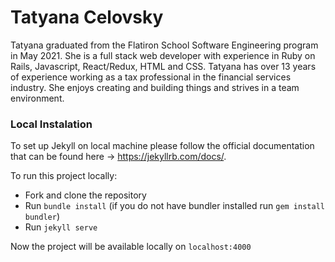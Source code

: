 # Tatyana Celovsky

Tatyana graduated from the Flatiron School Software Engineering program in May 2021. She is a full stack web developer with experience in Ruby on Rails, Javascript, React/Redux, HTML and CSS. Tatyana has over 13 years of experience working as a tax professional in the financial services industry. She enjoys creating and building things and strives in a team environment.

### Local Instalation

To set up Jekyll on local machine please follow the official documentation that can be found here -> https://jekyllrb.com/docs/.

To run this project locally:

- Fork and clone the repository
- Run `bundle install` (if you do not have bundler installed run `gem install bundler`)
- Run `jekyll serve`

Now the project will be available locally on `localhost:4000`
